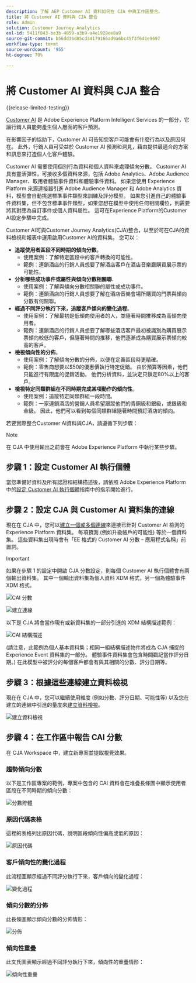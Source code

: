 ```yaml
---
description: 了解 AEP Customer AI 資料如何在 CJA 中與工作區整合。
title: 將 Customer AI 資料與 CJA 整合
role: Admin
solution: Customer Journey Analytics
exl-id: 5411f843-be3b-4059-a3b9-a4e1928ee8a9
source-git-commit: b56dd36d85cd34179166ad9a6bc45f3f641e9697
workflow-type: tm+mt
source-wordcount: '955'
ht-degree: 70%

---
```


# 將 Customer AI 資料與 CJA 整合

{{release-limited-testing}}

[Customer AI](https://experienceleague.adobe.com/docs/experience-platform/intelligent-services/customer-ai/overview.html?lang=zh-Hant) 是 Adobe Experience Platform Intelligent Services 的一部分，它讓行銷人員能夠產生個人層面的客戶預測。

在影響因子的協助下，Customer AI 可告知您客戶可能會有什麼行為以及原因何在。 此外，行銷人員可受益於 Customer AI 預測和洞見，藉由提供最適合的方案和訊息來打造個人化客戶體驗。

Customer AI 需要使用個別行為資料和個人資料來處理傾向分數。 Customer AI 具有靈活彈性，可接收多個資料來源，包括 Adobe Analytics、Adobe Audience Manager、取用者體驗事件資料和體驗事件資料。 如果您使用 Experience Platform 來源連接器引進 Adobe Audience Manager 和 Adobe Analytics 資料，模型會自動挑選標準事件類型來訓練及評分模型。 如果您引進自己的體驗事件資料集，但不包含標準事件類型，如果您想在模型中使用任何相關欄位，則需要將其對應為自訂事件或個人資料屬性。 這可在Experience Platform的Customer AI設定步驟中完成。

Customer AI可與Customer Journey Analytics(CJA)整合，以至於可在CJA的資料檢視和報表中運用啟用Customer AI的資料集。 您可以：

* **追蹤使用者區段不同時期的傾向分數**。 
   * 使用案例：了解特定區段中的客戶轉換的可能性。
   * 範例：連鎖酒店的行銷人員想要了解酒店客戶在酒店音樂廳購買展示票的可能性。
* **分析哪些成功事件或屬性與傾向分數相關聯**.
   * 使用案例：了解與傾向分數相關聯的屬性或成功事件。
   * 範例：連鎖酒店的行銷人員想要了解在酒店音樂會場所購買的門票與傾向分數有何關聯。
* **經過不同評分執行下來，追蹤客戶傾向的變化過程**。 
   * 使用案例：了解最初是低傾向使用者的人，並隨著時間推移成為高傾向使用者。
   * 範例：連鎖酒店的行銷人員想要了解哪些酒店客戶最初被識別為購買展示票傾向較低的客戶，但隨著時間的推移，他們逐漸成為購買展示票傾向較高的客戶。
* **檢視傾向性的分佈**。 
   * 使用案例：了解傾向分數的分佈，以便在定義區段時更精確。
   * 範例：零售商想要以$50的優惠價執行特定促銷。 由於預算等因素，他們只能進行有限度的促銷活動。 他們分析資料，並決定只鎖定80%以上的客戶。
* **檢視特定同類群組在不同時期完成某項動作的傾向性**。 
   * 使用案例：追蹤特定同類群組一段時間。
   * 範例：一家連鎖酒店的營銷人員希望跟蹤他們的青銅級和銀級，或銀級和金級。 因此，他們可以看到每個同類群組隨著時間預訂酒店的傾向。

若要實際整合Customer AI資料與CJA，請遵循下列步驟：

>[!NOTE]
>
>在 CJA 中使用輸出之前會在 Adobe Experience Platform 中執行某些步驟。


## 步驟 1：設定 Customer AI 執行個體

當您準備好資料及所有認證和結構描述後，請依照 Adobe Experience Platform 中的[設定 Customer AI 執行個體](https://experienceleague.adobe.com/docs/experience-platform/intelligent-services/customer-ai/user-guide/configure.html?lang=zh-Hant)指南中的指示開始進行。

## 步驟 2：設定 CJA 與 Customer AI 資料集的連線

現在在 CJA 中，您可以[建立一個或多個連線](/help/connections/create-connection.md)來連接已針對 Customer AI 檢測的 Experience Platform 資料集。 每項預測 (例如升級帳戶的可能性) 等於一個資料集。 這些資料集出現時會有「EE 格式的 Customer AI 分數 – 應用程式名稱」前置詞。

>[!IMPORTANT]
>
>如果在步驟 1 的設定中開啟 CJA 分數設定，則每個 Customer AI 執行個體會有兩個輸出資料集。 其中一個輸出資料集為個人資料 XDM 格式，另一個為體驗事件 XDM 格式。

![CAI 分數](assets/cai-scores.png)

![建立連線](assets/create-conn.png)

以下是 CJA 將會當作現有或新資料集的一部分引進的 XDM 結構描述範例：

![CAI 結構描述](assets/cai-schema.png)

(請注意，此範例為個人基本資料集；相同一組結構描述物件將成為 CJA 捕捉的 Experience Event 資料集的一部分。 體驗事件資料集會包含時間戳記當作評分日期。) 在此模型中被評分的每個客戶都會有與其相關的分數、評分日期等。

## 步驟 3：根據這些連線建立資料檢視

現在在 CJA 中，您可以繼續使用維度 (例如分數、評分日期、可能性等) 以及您在建立的連線中引進的量度來[建立資料檢視](/help/data-views/create-dataview.md)。

![建立資料檢視](assets/create-dataview.png)

## 步驟 4：在工作區中報告 CAI 分數

在 CJA Workspace 中，建立新專案並提取視覺效果。

### 趨勢傾向分數

以下是工作區專案的範例，專案中包含的 CAI 資料會在堆疊長條圖中顯示使用者區段在不同時期的傾向分數：

![分數貯體](assets/workspace-scores.png)

### 原因代碼表格

這裡的表格列出原因代碼，說明區段傾向性偏高或低的原因&#x200B;：

![原因代碼](assets/reason-codes.png)

### 客戶傾向性的變化過程

此流程圖顯示經過不同評分執行下來，客戶傾向的變化過程&#x200B;：

![變化過程](assets/flow.png)

### 傾向分數的分佈

此長條圖顯示傾向分數的分佈情形&#x200B;：

![分佈](assets/distribution.png)

### 傾向性重疊

此文氏圖表顯示經過不同評分執行下來，傾向性的重疊情形：

![傾向性重疊](assets/venn.png)
